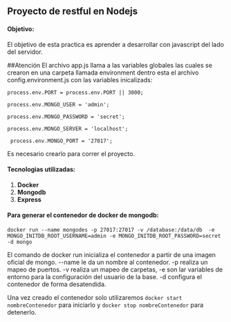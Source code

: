 ## Proyecto de restful en Nodejs
#### Objetivo:
El objetivo de esta practica es aprender a desarrollar con javascript del lado del servidor.

##Atención
El archivo app.js llama a las variables globales las cuales se crearon en una carpeta llamada environment dentro esta el archivo config.environment.js con las variables inicalizads:

`process.env.PORT = process.env.PORT || 3000;`

 `process.env.MONGO_USER = 'admin';`
 
 `process.env.MONGO_PASSWORD = 'secret';`
 
 `process.env.MONGO_SERVER = 'localhost';`
 
` process.env.MONGO_PORT = '27017';`

Es necesario crearlo para correr el proyecto.
 
#### Tecnologias utilizadas:
1. **Docker**
2. **Mongodb**
3. **Express**

#### Para generar el contenedor de docker de mongodb:
`docker run --name mongodes -p 27017:27017 -v /database:/data/db  -e MONGO_INITDB_ROOT_USERNAME=admin -e MONGO_INITDB_ROOT_PASSWORD=secret  -d mongo`

El comando de docker run inicializa el contenedor a partir de una imagen oficial de mongo. --name le da un nombre al contenedor. -p realiza un mapeo de puertos. -v realiza un mapeo de carpetas, -e son lar variables de entorno para la configuración del usuario de la base. -d configura el contenedor de forma desatendida.

Una vez creado el contenedor solo utilizaremos `docker start nombreContenedor` para iniciarlo y `docker stop nombreContenedor` para detenerlo.
